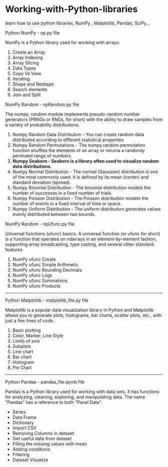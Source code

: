 # Working-with-Python-libraries
learn how to use python libraries, NumPy , Matplotlib, Pandas, SciPy...


Python NumPy - np.py file
<p>NumPy is a Python library used for working with arrays.</p>
<ol>
  <li>Create an Array</li>
  <li>Array Indexing</li>
  <li>Array Slicing</li>
  <li>Data Types</li>
  <li>Copy Vs View</li>
  <li>Iterating </li>
  <li>Shape and Reshape</li>
  <li>Search elements</li>
  <li>Join and Split</li>
</ol>


NumPy Random - npRandom.py file
<p>The numpy. random module implements pseudo-random number generators (PRNGs or RNGs, for short) with the ability to draw samples from a variety of probability distributions.</p>
<ol>
<li>Numpy Random Data Distribution - You can create random data distributed according to different statistical properties</li>
<li>Numpy Random Permutations - The numpy.random.permutation function shuffles the elements of an array or returns a randomly permuted range of numbers.</li>
<li><b>Numpy Seaborn - Seaborn is a library often used to visualize random data distributions.</b></li>
<li>Numpy Normal Distribution - The normal (Gaussian) distribution is one of the most commonly used. It is defined by its mean (center) and standard deviation (spread).</li>
<li>Numpy Binomial Distribution - The binomial distribution models the number of successes in a fixed number of trials.</li>
<li>Numpy Poisson Distribution - The Poisson distribution models the number of events in a fixed interval of time or space.</li>
<li>Numpy Uniform Distribution - The uniform distribution generates values evenly distributed between two bounds.</li>
</ol>


NumPy Random - npUfunc.py file
<p>Universal functions (ufunc) basics. A universal function (or ufunc for short) is a function that operates on ndarrays in an element-by-element fashion, supporting array broadcasting, type casting, and several other standard features </p>

<ol>
<li>NumPy ufunc Create</li>
<li>NumPy ufunc Simple Arithmetic</li>
<li>NumPy ufunc Rounding Decimals</li>
<li>NumPy ufunc Logs</li>
<li>NumPy ufunc Summations</li>
<li>NumPy ufunc Products</li>
</ol>

<hr>

Python Matplotlib  - matplotlib_file.py file
<p>Matplotlib is a popular data visualization library in Python and Matplotlib allows you to generate plots, histograms, bar charts, scatter plots, etc., with just a few lines of code.</p>
<ol>
  <li>Basic plotting</li>
  <li>Color, Marker, Line Style</li>
  <li>Limits of axis</li>
  <li>Subplots </li>
  <li>Line chart </li>
  <li>Bar chart </li>
  <li>Histogram </li>
  <li>Pie Chart</li>
</ol>



<hr>

Python Pandas  - pandas_file.ipynb file
<p>Pandas is a Python library used for working with data sets. It has functions for analyzing, cleaning, exploring, and manipulating data. The name "Pandas" has a reference to both "Panel Data".</p>
<ul>
  <li>Series</li>
  <li>Data Frame</li>
  <li>Dictionary</li>
  <li>Import CSV </li>
  <li>Removing Columns in dataset </li>
  <li>Get useful data from dataset</li>
  <li>Filling the missing values with mean </li>
  <li>Adding conditions</li>
  <li>Filtering</li>
  <li>Dataset Visualize</li>

</ul>


